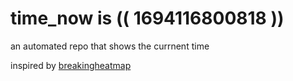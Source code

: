 # time_now is (( 1694116800818 ))

an automated repo that shows the currnent time

inspired by [breakingheatmap](https://github.com/breakingheatmap/breakingheatmap)